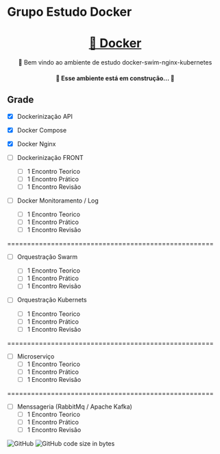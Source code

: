 # Grupo Estudo Docker

<h1 align="center">
    <a href="https://www.docker.com/">🔗 Docker</a>
</h1>
<p align="center">🚀 Bem vindo ao ambiente de estudo docker-swim-nginx-kubernetes</p>

<h4 align="center"> 
	🚧  Esse ambiente está em construção...  🚧
</h4>

## Grade

- [x] Dockerinização API

- [x] Docker Compose

- [x] Docker Nginx

- [ ] Dockerinização FRONT

  - [ ] 1 Encontro Teorico
  - [ ] 1 Encontro Prático
  - [ ] 1 Encontro Revisão

- [ ] Docker Monitoramento / Log
  - [ ] 1 Encontro Teorico
  - [ ] 1 Encontro Prático
  - [ ] 1 Encontro Revisão

====================================================

- [ ] Orquestração Swarm

  - [ ] 1 Encontro Teorico
  - [ ] 1 Encontro Prático
  - [ ] 1 Encontro Revisão

- [ ] Orquestração Kubernets
  - [ ] 1 Encontro Teorico
  - [ ] 1 Encontro Prático
  - [ ] 1 Encontro Revisão

====================================================

- [ ] Microserviço
  - [ ] 1 Encontro Teorico
  - [ ] 1 Encontro Prático
  - [ ] 1 Encontro Revisão

====================================================

- [ ] Menssageria (RabbitMq / Apache Kafka)
  - [ ] 1 Encontro Teorico
  - [ ] 1 Encontro Prático
  - [ ] 1 Encontro Revisão

<img alt="GitHub" src="https://img.shields.io/github/license/atiladelcanton/grupo-estudo-docker?label=MIT%20License">
<img alt="GitHub code size in bytes" src="https://img.shields.io/github/languages/code-size/atiladelcanton/grupo-estudo-docker">
